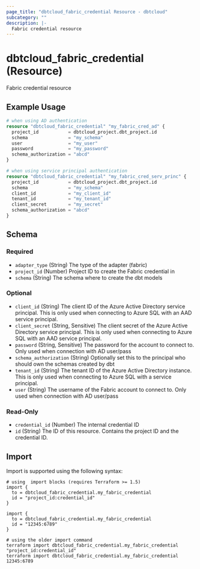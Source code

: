 ```yaml
---
page_title: "dbtcloud_fabric_credential Resource - dbtcloud"
subcategory: ""
description: |-
  Fabric credential resource
---
```


# dbtcloud_fabric_credential (Resource)


Fabric credential resource

## Example Usage

```terraform
# when using AD authentication
resource "dbtcloud_fabric_credential" "my_fabric_cred_ad" {
  project_id           = dbtcloud_project.dbt_project.id
  schema               = "my_schema"
  user                 = "my_user"
  password             = "my_password"
  schema_authorization = "abcd"
}

# when using service principal authentication
resource "dbtcloud_fabric_credential" "my_fabric_cred_serv_princ" {
  project_id           = dbtcloud_project.dbt_project.id
  schema               = "my_schema"
  client_id            = "my_client_id"
  tenant_id            = "my_tenant_id"
  client_secret        = "my_secret"
  schema_authorization = "abcd"
}
```

<!-- schema generated by tfplugindocs -->
## Schema

### Required

- `adapter_type` (String) The type of the adapter (fabric)
- `project_id` (Number) Project ID to create the Fabric credential in
- `schema` (String) The schema where to create the dbt models

### Optional

- `client_id` (String) The client ID of the Azure Active Directory service principal. This is only used when connecting to Azure SQL with an AAD service principal.
- `client_secret` (String, Sensitive) The client secret of the Azure Active Directory service principal. This is only used when connecting to Azure SQL with an AAD service principal.
- `password` (String, Sensitive) The password for the account to connect to. Only used when connection with AD user/pass
- `schema_authorization` (String) Optionally set this to the principal who should own the schemas created by dbt
- `tenant_id` (String) The tenant ID of the Azure Active Directory instance. This is only used when connecting to Azure SQL with a service principal.
- `user` (String) The username of the Fabric account to connect to. Only used when connection with AD user/pass

### Read-Only

- `credential_id` (Number) The internal credential ID
- `id` (String) The ID of this resource. Contains the project ID and the credential ID.

## Import

Import is supported using the following syntax:

```shell
# using  import blocks (requires Terraform >= 1.5)
import {
  to = dbtcloud_fabric_credential.my_fabric_credential
  id = "project_id:credential_id"
}

import {
  to = dbtcloud_fabric_credential.my_fabric_credential
  id = "12345:6789"
}

# using the older import command
terraform import dbtcloud_fabric_credential.my_fabric_credential "project_id:credential_id"
terraform import dbtcloud_fabric_credential.my_fabric_credential 12345:6789
```
